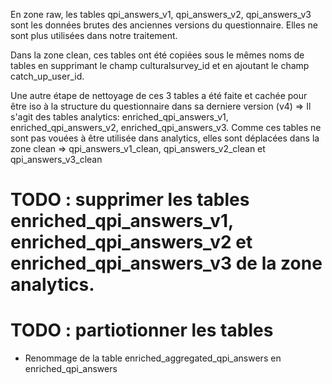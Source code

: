 En zone raw, les tables qpi_answers_v1, qpi_answers_v2, qpi_answers_v3 sont les données brutes des anciennes versions du questionnaire. Elles ne sont plus utilisées dans notre traitement. 

Dans la zone clean, ces tables ont été copiées sous le mêmes noms de tables en supprimant le champ culturalsurvey_id et en ajoutant le champ catch_up_user_id.

Une autre étape de nettoyage de ces 3 tables a été faite et cachée pour être iso à la structure du questionnaire dans sa derniere version (v4) => Il s'agit des tables analytics: enriched_qpi_answers_v1, enriched_qpi_answers_v2, enriched_qpi_answers_v3. 
Comme ces tables ne sont pas vouées à être utilisée dans analytics, elles sont déplacées dans la zone clean => qpi_answers_v1_clean, qpi_answers_v2_clean et qpi_answers_v3_clean

# TODO : supprimer les tables enriched_qpi_answers_v1, enriched_qpi_answers_v2 et enriched_qpi_answers_v3 de la zone analytics.

# TODO : partiotionner les tables

- Renommage de la table enriched_aggregated_qpi_answers en enriched_qpi_answers